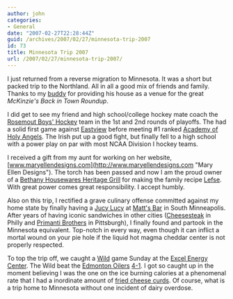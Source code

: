 ```yaml
---
author: john
categories:
- General
date: "2007-02-27T22:28:44Z"
guid: /archives/2007/02/27/minnesota-trip-2007
id: 73
title: Minnesota Trip 2007
url: /2007/02/27/minnesota-trip-2007/
---
```


I just returned from a reverse migration to Minnesota. It was a short but packed trip to the Northland. All in all a good mix of friends and family. Thanks to my [buddy](http://www.kevinjensen.com/ "Kevin Jensen") for providing his house as a venue for the great _McKinzie's Back in Town Roundup_.

I did get to see my friend and high school/college hockey mate coach the [Rosemout Boys' Hockey](http://www.isd196.k12.mn.us/rhs/hockeyboys/ "Rosemout Irish Boys' Hockey") team in the 1st and 2nd rounds of playoffs. The had a solid first game against [Eastview](http://www.isd196.k12.mn.us/evhs/athletics/winter/boyshockey/ "Eastview Boys' Hockey") before meeting #1 ranked [Academy of Holy Angels](http://www.ahastars.org/activities/ "Academy of Holy Angels"). The Irish put up a good fight, but finally fell to a high school with a power play on par with most NCAA Division I hockey teams.

I received a gift from my aunt for working on her website, [www.maryellendesigns.com](http://www.maryellendesigns.com "Mary Ellen Designs"). The torch has been passed and now I am the proud owner of a [Bethany Housewares Heritage Grill](http://www.bethanyhousewares.com/products11.5-730.html "Bethany Housewares Heritage Grill") for making the family recipe [Lefse](http://en.wikipedia.org/wiki/Lefse "Lefse on Wikipedia"). With great power comes great responsibility. I accept humbly.

Also on this trip, I rectified a grave culinary offense committed against my home state by finally having a [Jucy Lucy](http://en.wikipedia.org/wiki/Juicy_Lucy) at [Matt's Bar](http://www.mattsbar.com/) in South Minneapolis. After years of having iconic sandwiches in other cities ([Cheesesteak](http://en.wikipedia.org/wiki/Cheesesteak) in Philly and [Primanti Brothers](http://en.wikipedia.org/wiki/Primanti_Brothers_Restaurant) in Pittsburgh), I finally found and partook in the Minnesota equivalent. Top-notch in every way, even though it can inflict a mortal wound on your pie hole if the liquid hot magma cheddar center is not properly respected.

To top the trip off, we caught a [Wild](http://wild.com "Minnesota Wild Website") game Sunday at the [Excel Energy Center](http://www.xcelenergycenter.com/ "Xcel Energy Center Website"). The Wild beat the [Edmonton Oilers](http://www.edmontonoilers.com/ "Edmonton Oilers Website") [4-1](http://sports.espn.go.com/nhl/boxscore?gameId=270225030 "ESPN.com Boxscore"). I got so caught up in the moment believing I was the one on the ice burning calories at a phenomenal rate that I had a inordinate amount of [fried cheese curds](http://en.wikipedia.org/wiki/Fried_Cheese_Curds#Fried_cheese_curds "Fried Cheese Curds on Wikipedia"). Of course, what is a trip home to Minnesota without one incident of dairy overdose.